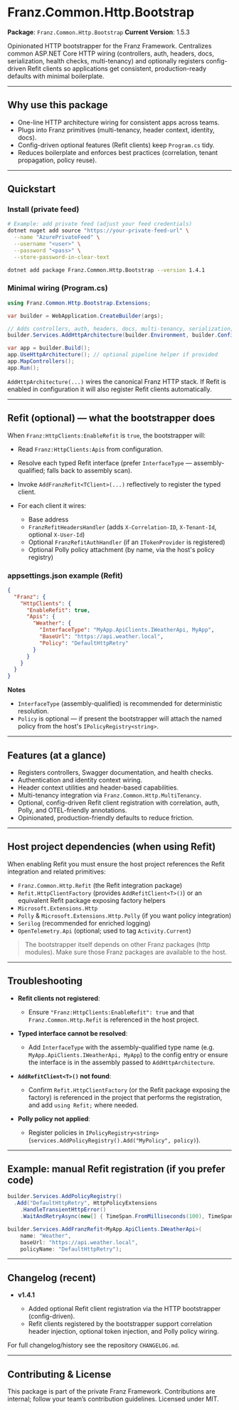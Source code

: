 ﻿# Franz.Common.Http.Bootstrap

**Package**: `Franz.Common.Http.Bootstrap`
**Current Version**: 1.5.3

Opinionated HTTP bootstrapper for the Franz Framework.
Centralizes common ASP.NET Core HTTP wiring (controllers, auth, headers, docs, serialization, health checks, multi-tenancy) and optionally registers config-driven Refit clients so applications get consistent, production-ready defaults with minimal boilerplate.

---

## Why use this package

* One-line HTTP architecture wiring for consistent apps across teams.
* Plugs into Franz primitives (multi-tenancy, header context, identity, docs).
* Config-driven optional features (Refit clients) keep `Program.cs` tidy.
* Reduces boilerplate and enforces best practices (correlation, tenant propagation, policy reuse).

---

## Quickstart

### Install (private feed)

```bash
# Example: add private feed (adjust your feed credentials)
dotnet nuget add source "https://your-private-feed-url" \
  --name "AzurePrivateFeed" \
  --username "<user>" \
  --password "<pass>" \
  --store-password-in-clear-text

dotnet add package Franz.Common.Http.Bootstrap --version 1.4.1
```

### Minimal wiring (Program.cs)

```csharp
using Franz.Common.Http.Bootstrap.Extensions;

var builder = WebApplication.CreateBuilder(args);

// Adds controllers, auth, headers, docs, multi-tenancy, serialization, health, etc.
builder.Services.AddHttpArchitecture(builder.Environment, builder.Configuration, typeof(Program).Assembly);

var app = builder.Build();
app.UseHttpArchitecture(); // optional pipeline helper if provided
app.MapControllers();
app.Run();
```

`AddHttpArchitecture(...)` wires the canonical Franz HTTP stack. If Refit is enabled in configuration it will also register Refit clients automatically.

---

## Refit (optional) — what the bootstrapper does

When `Franz:HttpClients:EnableRefit` is `true`, the bootstrapper will:

* Read `Franz:HttpClients:Apis` from configuration.
* Resolve each typed Refit interface (prefer `InterfaceType` — assembly-qualified; falls back to assembly scan).
* Invoke `AddFranzRefit<TClient>(...)` reflectively to register the typed client.
* For each client it wires:

  * Base address
  * `FranzRefitHeadersHandler` (adds `X-Correlation-ID`, `X-Tenant-Id`, optional `X-User-Id`)
  * Optional `FranzRefitAuthHandler` (if an `ITokenProvider` is registered)
  * Optional Polly policy attachment (by name, via the host's policy registry)

### appsettings.json example (Refit)

```json
{
  "Franz": {
    "HttpClients": {
      "EnableRefit": true,
      "Apis": {
        "Weather": {
          "InterfaceType": "MyApp.ApiClients.IWeatherApi, MyApp",
          "BaseUrl": "https://api.weather.local",
          "Policy": "DefaultHttpRetry"
        }
      }
    }
  }
}
```

**Notes**

* `InterfaceType` (assembly-qualified) is recommended for deterministic resolution.
* `Policy` is optional — if present the bootstrapper will attach the named policy from the host's `IPolicyRegistry<string>`.

---

## Features (at a glance)

* Registers controllers, Swagger documentation, and health checks.
* Authentication and identity context wiring.
* Header context utilities and header-based capabilities.
* Multi-tenancy integration via `Franz.Common.Http.MultiTenancy`.
* Optional, config-driven Refit client registration with correlation, auth, Polly, and OTEL-friendly annotations.
* Opinionated, production-friendly defaults to reduce friction.

---

## Host project dependencies (when using Refit)

When enabling Refit you must ensure the host project references the Refit integration and related primitives:

* `Franz.Common.Http.Refit` (the Refit integration package)
* `Refit.HttpClientFactory` (provides `AddRefitClient<T>()`) or an equivalent Refit package exposing factory helpers
* `Microsoft.Extensions.Http`
* `Polly` & `Microsoft.Extensions.Http.Polly` (if you want policy integration)
* `Serilog` (recommended for enriched logging)
* `OpenTelemetry.Api` (optional; used to tag `Activity.Current`)

> The bootstrapper itself depends on other Franz packages (http modules). Make sure those Franz packages are available to the host.

---

## Troubleshooting

* **Refit clients not registered**:

  * Ensure `"Franz:HttpClients:EnableRefit": true` and that `Franz.Common.Http.Refit` is referenced in the host project.
* **Typed interface cannot be resolved**:

  * Add `InterfaceType` with the assembly-qualified type name (e.g. `MyApp.ApiClients.IWeatherApi, MyApp`) to the config entry or ensure the interface is in the assembly passed to `AddHttpArchitecture`.
* **`AddRefitClient<T>()` not found**:

  * Confirm `Refit.HttpClientFactory` (or the Refit package exposing the factory) is referenced in the project that performs the registration, and add `using Refit;` where needed.
* **Polly policy not applied**:

  * Register policies in `IPolicyRegistry<string>` (`services.AddPolicyRegistry().Add("MyPolicy", policy)`).

---

## Example: manual Refit registration (if you prefer code)

```csharp
builder.Services.AddPolicyRegistry()
  .Add("DefaultHttpRetry", HttpPolicyExtensions
    .HandleTransientHttpError()
    .WaitAndRetryAsync(new[] { TimeSpan.FromMilliseconds(100), TimeSpan.FromMilliseconds(300) }));

builder.Services.AddFranzRefit<MyApp.ApiClients.IWeatherApi>(
    name: "Weather",
    baseUrl: "https://api.weather.local",
    policyName: "DefaultHttpRetry");
```

---

## Changelog (recent)

* **v1.4.1**

  * Added optional Refit client registration via the HTTP bootstrapper (config-driven).
  * Refit clients registered by the bootstrapper support correlation header injection, optional token injection, and Polly policy wiring.

For full changelog/history see the repository `CHANGELOG.md`.

---

## Contributing & License

This package is part of the private Franz Framework. Contributions are internal; follow your team’s contribution guidelines. Licensed under MIT.
